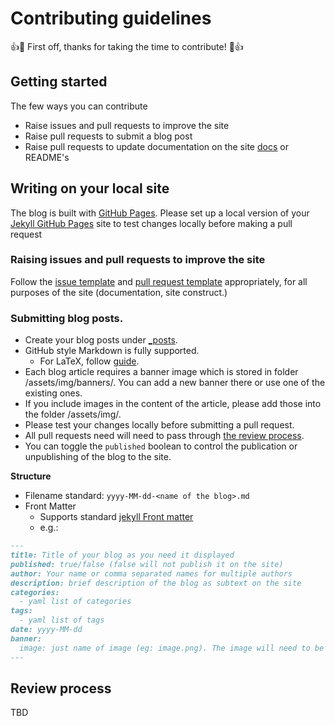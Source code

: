 # Contributing guidelines

👍🎉 First off, thanks for taking the time to contribute! 🎉👍

## Getting started

The few ways you can contribute

- Raise issues and pull requests to improve the site
- Raise pull requests to submit a blog post
- Raise pull requests to update documentation on the site [docs](./_docs) or README's

## Writing on your local site

The blog is built with [GitHub Pages](https://help.github.com/articles/what-is-github-pages/). Please set up a local version of your [Jekyll GitHub Pages](https://docs.github.com/en/pages/setting-up-a-github-pages-site-with-jekyll/testing-your-github-pages-site-locally-with-jekyll) site to test changes locally before making a pull request

### Raising issues and pull requests to improve the site

Follow the [issue template](./.github/ISSUE_TEMPLATE.md) and [pull request template](./.github/PULL_REQUEST_TEMPLATE.md) appropriately, for all purposes of the site (documentation, site construct.)

### Submitting blog posts.

- Create your blog posts under [_posts](_posts/).
- GitHub style Markdown is fully supported.
  - For LaTeX, follow [guide](https://github.blog/2022-05-19-math-support-in-markdown/).
- Each blog article requires a banner image which is stored in folder /assets/img/banners/. You can add a new banner there or use one of the existing ones.
- If you include images in the content of the article, please add those into the folder /assets/img/.
- Please test your changes locally before submitting a pull request.
- All pull requests need will need to pass through [the review process](#review-process).
- You can toggle the `published` boolean to control the publication or unpublishing of the blog to the site.

**Structure**

- Filename standard: `yyyy-MM-dd-<name of the blog>.md`
- Front Matter
  - Supports standard [jekyll Front matter](https://jekyllrb.com/docs/front-matter/)
  - e.g.:

```markdown
---
title: Title of your blog as you need it displayed
published: true/false (false will not publish it on the site)
author: Your name or comma separated names for multiple authors
description: brief description of the blog as subtext on the site
categories: 
  - yaml list of categories
tags: 
  - yaml list of tags 
date: yyyy-MM-dd
banner:
  image: just name of image (eg: image.png). The image will need to be stored in the /assets/img/banner folder
---
```

## Review process

TBD